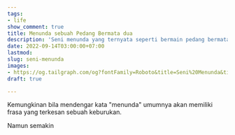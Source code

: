 ```yaml
---
tags:
- life
show_comment: true
title: Menunda sebuah Pedang Bermata dua
description: 'Seni menunda yang ternyata seperti bermain pedang bermata dua '
date: 2022-09-14T03:00:00+07:00
lastmod: 
slug: seni-menunda
images:
- https://og.tailgraph.com/og?fontFamily=Roboto&title=Seni%20Menunda&titleTailwind=text-gray-800%20font-bold%20text-6xl&text=Seni%20menunda%20yang%20ternyata%20seperti%20bermain%20pedang%20bermata%20dua%20&textTailwind=text-gray-700%20text-2xl%20mt-4&logoTailwind=h-8&bgTailwind=bg-white&footer=aliif.space&footerTailwind=text-teal-600&t=1663145624552&refresh=1
draft: true

---
```

Kemungkinan bila mendengar kata "menunda" umumnya akan memiliki frasa yang terkesan sebuah keburukan.

Namun semakin